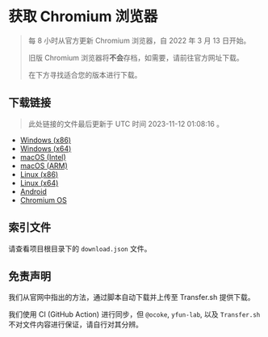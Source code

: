 # 获取 Chromium 浏览器

> 每 8 小时从官方更新 Chromium 浏览器，自 2022 年 3 月 13 日开始。
> 
> 旧版 Chromium 浏览器将**不会**存档，如需要，请前往官方网址下载。
>
> 在下方寻找适合您的版本进行下载。

## 下载链接

> 此处链接的文件最后更新于 UTC 时间 2023-11-12 01:08:16
。

- [Windows (x86)](https://transfer.sh/zk2iOxdhQ3/Win.zip)
- [Windows (x64)](https://transfer.sh/BKNuShYuIS/Win_x64.zip)
- [macOS (Intel)](https://transfer.sh/fVu6XiAakw/Mac.zip)
- [macOS (ARM)](https://transfer.sh/7kTFWIKgwR/Mac_Arm.zip)
- [Linux (x86)](https://transfer.sh/HeQ6hVEgCE/Linux.zip)
- [Linux (x64)](https://transfer.sh/ma4SjMCMqz/Linux_x64.zip)
- [Android](https://transfer.sh/jORV5JPLvG/Android.zip)
- [Chromium OS](https://transfer.sh/e2gkiuzfFB/Linux_ChromiumOS_Full.zip)

## 索引文件

请查看项目根目录下的 `download.json` 文件。

## 免责声明

我们从官网中指出的方法，通过脚本自动下载并上传至 Transfer.sh 提供下载。

我们使用 CI (GitHub Action) 进行同步，但 `@ocoke`, `yfun-lab`, 以及 `Transfer.sh` 不对文件内容进行保证，请自行对其分辨。

